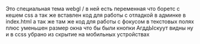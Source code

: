 Это специальная тема webgl / в ней есть переменная что боретс с кешем css а так же вставлен код для работы с отладкой в админке в index.html а  так же там же код для работы с фокусом в текстовых полях плюс уменьшен размер окна что бы были кнопки АгддЫскуут видны ну и в ccss убрано из скрытие на мобильных устройствах